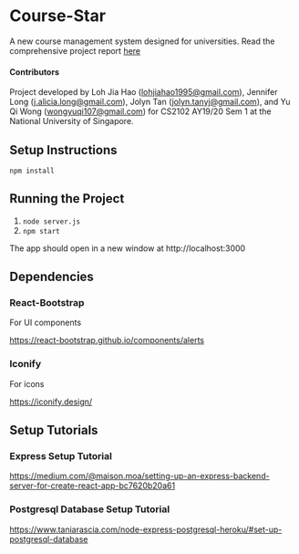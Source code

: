 # Course-Star

A new course management system designed for universities. Read the comprehensive project report [here](https://docs.google.com/document/d/1ENF5UO0I38q2edzLOLcoxlV74OWQ3HdITq-fU0ZmC04/edit?usp=sharing)

#### Contributors
Project developed by Loh Jia Hao (lohjiahao1995@gmail.com), Jennifer Long (j.alicia.long@gmail.com), Jolyn Tan (jolyn.tanyj@gmail.com), and Yu Qi Wong (wongyuqi107@gmail.com) for CS2102 AY19/20 Sem 1 at the National University of Singapore.

## Setup Instructions

`npm install`

## Running the Project

1. `node server.js`
2. `npm start`

The app should open in a new window at http://localhost:3000

## Dependencies

### React-Bootstrap

For UI components

https://react-bootstrap.github.io/components/alerts

### Iconify

For icons

https://iconify.design/

## Setup Tutorials 
### Express Setup Tutorial

https://medium.com/@maison.moa/setting-up-an-express-backend-server-for-create-react-app-bc7620b20a61

### Postgresql Database Setup Tutorial

https://www.taniarascia.com/node-express-postgresql-heroku/#set-up-postgresql-database


